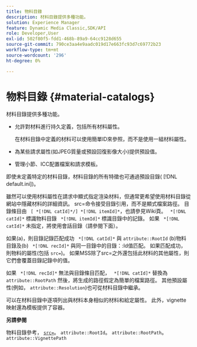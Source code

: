 ```yaml
---
title: 物料目錄
description: 材料目錄提供多種功能。
solution: Experience Manager
feature: Dynamic Media Classic,SDK/API
role: Developer,User
exl-id: 502f80f5-fdd1-468b-89a9-64cc9128d655
source-git-commit: 790ce3aa4e9aadc019d17e663fc93d7c69772b23
workflow-type: tm+mt
source-wordcount: '296'
ht-degree: 0%

---
```


# 物料目錄 {#material-catalogs}

材料目錄提供多種功能。

* 允許對材料進行持久定義，包括所有材料屬性。

   在材料目錄中定義的材料可以使用簡單ID來參照，而不是使用一組材料屬性。
* 為某些請求屬性(如JPEG質量或預設回復影像大小)提供預設值。
* 管理小節、ICC配置檔案和請求模板。

即使未定義特定的材料目錄，材料目錄的所有特徵也可通過預設目錄( [!DNL default.ini])。

雖然可以使用材料屬性在請求中顯式指定渲染材料，但通常更希望使用材料目錄從網站中隱藏材料的詳細資訊。 src=命令接受目錄引用，而不是顯式檔案路徑。 目錄條目由 ` [ *[!DNL catId]*/] *[!DNL itemId]*`，也請參見Wiki頁。 ` *[!DNL catId]*` 標識物料目錄 ` *[!DNL itemId]*` 標識目錄中的記錄。 如果 ` *[!DNL catId]*` 未指定，將使用會話目錄（請參閱下面）。

如果(a)，則目錄記錄匹配成功 ` *[!DNL catId]*` 與 `attribute::RootId` (b)物料目錄及(b) ` *[!DNL recId]*` 與同一目錄中的目錄：:Id值匹配。 如果匹配成功，則物料的屬性(包括 `src=`)。 如果MSS除了src=之外還包括此材料的其他屬性，則它們會覆蓋目錄記錄中的值。

如果 ` *[!DNL recId]*` 無法與目錄條目匹配， ` *[!DNL catId]*` 替換為 `attribute::RootPath` 然後，將生成的路徑假定為簡單的檔案路徑。 其他預設屬性(例如， `attribute::Resolution`)也可從材料目錄中繼承。

可以在材料目錄中逐項列出與材料本身相似的材料和給定屬性。 此外，vignette映射還為模板提供了容器。

**另請參閱**

物料目錄參考， [ `src=`](../../../../../../ir-api/http-protocol/image-rendering-api-ref/c-ir-http-protocol-ref/c-ir-http-protocol-command-reference/r-ir-src.md#reference-62c98abad22149d68d405ed6aaff8272)。 `attribute::RootId`。 `attribute::RootPath`。 `attribute::VignettePath`
